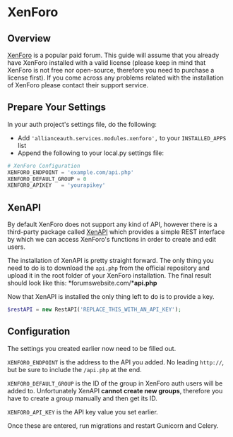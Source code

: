 # XenForo

## Overview
[XenForo](https://xenforo.com/) is a popular paid forum. This guide will assume that you already have XenForo installed with a valid license (please keep in mind that XenForo is not free nor open-source, therefore you need to purchase a license first). If you come across any problems related with the installation of XenForo please contact their support service.

## Prepare Your Settings
In your auth project's settings file, do the following:
 - Add `'allianceauth.services.modules.xenforo',` to your `INSTALLED_APPS` list
 - Append the following to your local.py settings file:

```python
# XenForo Configuration
XENFORO_ENDPOINT = 'example.com/api.php'
XENFORO_DEFAULT_GROUP = 0
XENFORO_APIKEY   = 'yourapikey'
```

## XenAPI

By default XenForo does not support any kind of API, however there is a third-party package called [XenAPI](https://github.com/Contex/XenAPI) which provides a simple REST interface by which we can access XenForo's functions in order to create and edit users.

The installation of XenAPI is pretty straight forward. The only thing you need to do is to download the `api.php` from the official repository and upload it in the root folder of your XenForo installation. The final result should look like this:
*forumswebsite.com/***api.php**

Now that XenAPI is installed the only thing left to do is to provide a key.

```php
$restAPI = new RestAPI('REPLACE_THIS_WITH_AN_API_KEY');
```

## Configuration

The settings you created earlier now need to be filled out.

`XENFORO_ENDPOINT` is the address to the API you added. No leading `http://`, but be sure to include the `/api.php` at the end.

`XENFORO_DEFAULT_GROUP` is the ID of the group in XenForo auth users will be added to. Unfortunately XenAPI **cannot create new groups**, therefore you have to create a group manually and then get its ID.

`XENFORO_API_KEY` is the API key value you set earlier.

Once these are entered, run migrations and restart Gunicorn and Celery.
